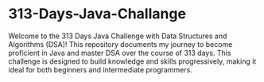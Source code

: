 # 313-Days-Java-Challange
Welcome to the 313 Days Java Challenge with Data Structures and Algorithms (DSA)! This repository documents my journey to become proficient in Java and master DSA over the course of 313 days. This challenge is designed to build knowledge and skills progressively, making it ideal for both beginners and intermediate programmers.
